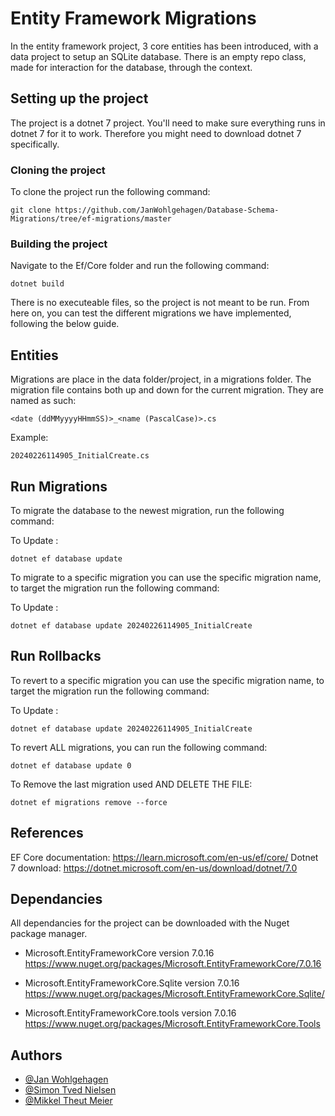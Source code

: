 
# Entity Framework Migrations

In the entity framework project, 3 core entities has been introduced, with a data project to setup an SQLite database. There is an empty repo class, made for interaction for the database, through the context.

## Setting up the project

The project is a dotnet 7 project. You'll need to make sure everything runs in dotnet 7 for it to work. Therefore you might need to download dotnet 7 specifically. 

### Cloning the project

To clone the project run the following command:
```
git clone https://github.com/JanWohlgehagen/Database-Schema-Migrations/tree/ef-migrations/master
```
### Building the project
Navigate to the Ef/Core folder and run the following command:
```
dotnet build 
```

There is no executeable files, so the project is not meant to be run. From here on, you can test the different migrations we have implemented, following the below guide.

## Entities
Migrations are place in the data folder/project, in a migrations folder. The migration file contains both up and down for the current migration. They are named as such:
```
<date (ddMMyyyyHHmmSS)>_<name (PascalCase)>.cs
```
Example:

```
20240226114905_InitialCreate.cs
```

## Run Migrations
To migrate the database to the newest migration, run the following command: 

To Update : 
```
dotnet ef database update
```

To migrate to a specific migration you can use the specific migration name, to target the migration run the following command:

To Update : 
```
dotnet ef database update 20240226114905_InitialCreate
```

## Run Rollbacks

To revert to a specific migration you can use the specific migration name, to target the migration run the following command:

To Update : 
```
dotnet ef database update 20240226114905_InitialCreate
```

To revert ALL migrations, you can run the following command: 
```
dotnet ef database update 0
```

To Remove the last migration used AND DELETE THE FILE: 
```
dotnet ef migrations remove --force
```

## References
EF Core documentation: https://learn.microsoft.com/en-us/ef/core/
Dotnet 7 download: https://dotnet.microsoft.com/en-us/download/dotnet/7.0

## Dependancies
All dependancies for the project can be downloaded with the Nuget package manager.

* Microsoft.EntityFrameworkCore version 7.0.16
https://www.nuget.org/packages/Microsoft.EntityFrameworkCore/7.0.16

* Microsoft.EntityFrameworkCore.Sqlite version 7.0.16
https://www.nuget.org/packages/Microsoft.EntityFrameworkCore.Sqlite/

* Microsoft.EntityFrameworkCore.tools version 7.0.16
https://www.nuget.org/packages/Microsoft.EntityFrameworkCore.Tools

## Authors

- [@Jan Wohlgehagen](https://github.com/JanWohlgehagen)
- [@Simon Tved Nielsen](https://github.com/tadiaki)
- [@Mikkel Theut Meier](https://github.com/theut94)

